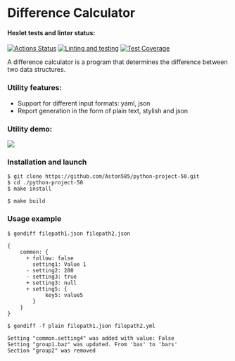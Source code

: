 # Difference Calculator

#### Hexlet tests and linter status:
[![Actions Status](https://github.com/Aston585/python-project-50/workflows/hexlet-check/badge.svg)](https://github.com/Aston585/python-project-50/actions)
[![Linting and testing](https://github.com/Aston585/python-project-50/actions/workflows/gendiff.yml/badge.svg)](https://github.com/Aston585/python-project-50/actions/workflows/gendiff.yml)
[![Test Coverage](https://api.codeclimate.com/v1/badges/bcb0d83bd6f06428dc5d/test_coverage)](https://codeclimate.com/github/Aston585/python-project-50/test_coverage)

A difference calculator is a program that determines the difference between two data structures.

### Utility features:
- Support for different input formats: yaml, json
- Report generation in the form of plain text, stylish and json

### Utility demo:
<a href="https://asciinema.org/a/q7LSKjNvu3YIcCtw0eFVOMOa6" target="_blank"><img src="https://asciinema.org/a/q7LSKjNvu3YIcCtw0eFVOMOa6.svg" /></a>

### Installation and launch
```
$ git clone https://github.com/Aston585/python-project-50.git
$ cd ./python-project-50
$ make install
```
```
$ make build
```
### Usage example
```
$ gendiff filepath1.json filepath2.json

{
    common: {
      + follow: false
        setting1: Value 1
      - setting2: 200
      - setting3: true
      + setting3: null
      + setting5: {
            key5: value5
        }
    }
}

```
```
$ gendiff -f plain filepath1.json filepath2.yml

Setting "common.setting4" was added with value: False
Setting "group1.baz" was updated. From 'bas' to 'bars'
Section "group2" was removed
```
